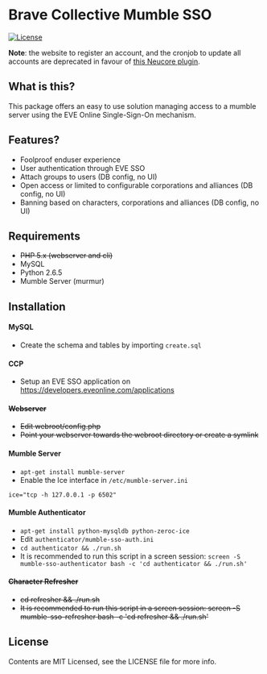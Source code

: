 Brave Collective Mumble SSO
===================

[![License](http://img.shields.io/badge/license-MIT-brightgreen.svg?style=flat-square)](https://tldrlegal.com/license/mit-license)

**Note**: the website to register an account, and the cronjob to update all accounts are deprecated in favour of 
[this Neucore plugin](https://github.com/bravecollective/neucore-plugin-mumble).

What is this?
-------------

This package offers an easy to use solution managing access to a mumble server using the EVE Online Single-Sign-On mechanism.

Features?
-------------

* Foolproof enduser experience
* User authentication through EVE SSO
* Attach groups to users (DB config, no UI)
* Open access or limited to configurable corporations and alliances (DB config, no UI)
* Banning based on characters, corporations and alliances (DB config, no UI)

Requirements
------------------

* ~~PHP 5.x (webserver and cli)~~
* MySQL
* Python 2.6.5
* Mumble Server (murmur)

Installation
------------------

#### MySQL
* Create the schema and tables by importing `create.sql`

#### CCP
* Setup an EVE SSO application on https://developers.eveonline.com/applications

#### ~~Webserver~~
* ~~Edit webroot/config.php~~
* ~~Point your webserver towards the webroot directory or create a symlink~~

#### Mumble Server
* `apt-get install mumble-server`
* Enable the Ice interface in `/etc/mumble-server.ini`
```
ice="tcp -h 127.0.0.1 -p 6502"
```

#### Mumble Authenticator
* `apt-get install python-mysqldb python-zeroc-ice`
* Edit `authenticator/mumble-sso-auth.ini`
* `cd authenticator && ./run.sh`
* It is recommended to run this script in a screen session: `screen -S mumble-sso-authenticator bash -c 'cd authenticator && ./run.sh'`

#### ~~Character Refresher~~
* ~~cd refresher && ./run.sh~~
* ~~It is recommended to run this script in a screen session:
  screen -S mumble-sso-refresher bash -c 'cd refresher && ./run.sh'~~

License
------------------

Contents are MIT Licensed, see the LICENSE file for more info.

